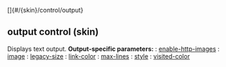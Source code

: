 []{#/{skin}/control/output}
  ## output control (skin)
  Displays text output.
  **Output-specific parameters:**
  :   [enable-http-images](ref/%7Bskin%7D/param/enable-http-images)
  :   [image](ref/%7Bskin%7D/param/image)
  :   [legacy-size](ref/%7Bskin%7D/param/legacy-size)
  :   [link-color](ref/%7Bskin%7D/param/link-color)
  :   [max-lines](ref/%7Bskin%7D/param/max-lines)
  :   [style](ref/%7Bskin%7D/param/style)
  :   [visited-color](ref/%7Bskin%7D/param/visited-color)